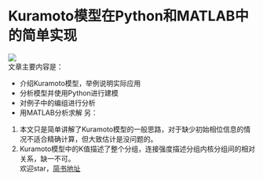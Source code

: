 # Kuramoto模型在Python和MATLAB中的简单实现  
![](https://img.shields.io/badge/Spatial__Information__Support__Force__Grouping__Mode__Analysis-Kuramoto-yellow)<br>
文章主要内容是：  
* 介绍Kuramoto模型，举例说明实际应用  
* 分析模型并使用Python进行建模  
* 对例子中的编组进行分析  
* 用MATLAB分析求解
另：  
1. 本文只是简单讲解了Kuramoto模型的一般思路，对于缺少初始相位信息的情况不适合精确计算，但大致估计是没问题的。  
2. Kuramoto模型中的K值描述了整个分组，连接强度描述分组内核分组间的相对关系，缺一不可。  
欢迎star，[简书地址](https://www.jianshu.com/p/23fe0f763a2a)

